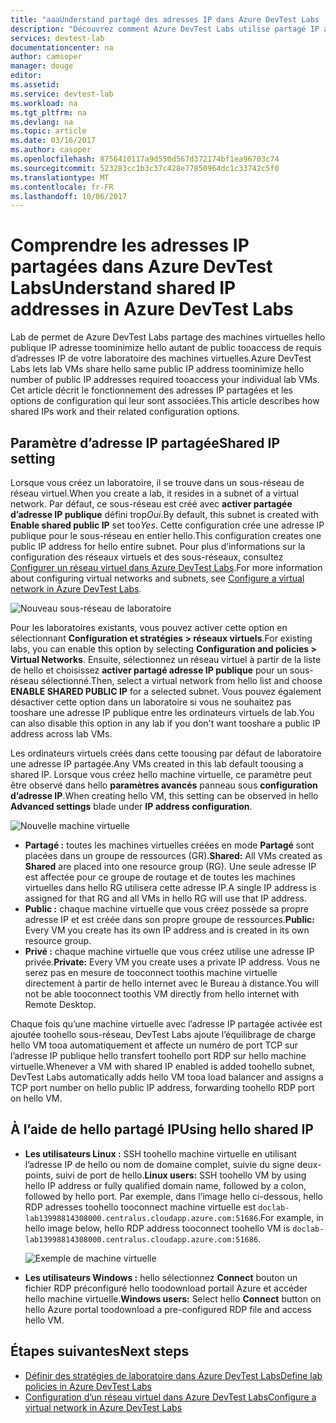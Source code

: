 ```yaml
---
title: "aaaUnderstand partagé des adresses IP dans Azure DevTest Labs | Documents Microsoft"
description: "Découvrez comment Azure DevTest Labs utilise partagé IP adresses toominimize hello publique IP adresses requis tooaccess votre laboratoire de machines virtuelles."
services: devtest-lab
documentationcenter: na
author: camsoper
manager: douge
editor: 
ms.assetid: 
ms.service: devtest-lab
ms.workload: na
ms.tgt_pltfrm: na
ms.devlang: na
ms.topic: article
ms.date: 03/16/2017
ms.author: casoper
ms.openlocfilehash: 8756410117a9d550d567d372174bf1ea96703c74
ms.sourcegitcommit: 523283cc1b3c37c428e77850964dc1c33742c5f0
ms.translationtype: MT
ms.contentlocale: fr-FR
ms.lasthandoff: 10/06/2017
---
```

# <a name="understand-shared-ip-addresses-in-azure-devtest-labs"></a><span data-ttu-id="ebcff-103">Comprendre les adresses IP partagées dans Azure DevTest Labs</span><span class="sxs-lookup"><span data-stu-id="ebcff-103">Understand shared IP addresses in Azure DevTest Labs</span></span>

<span data-ttu-id="ebcff-104">Lab de permet de Azure DevTest Labs partage des machines virtuelles hello publique IP adresse toominimize hello autant de public tooaccess de requis d’adresses IP de votre laboratoire des machines virtuelles.</span><span class="sxs-lookup"><span data-stu-id="ebcff-104">Azure DevTest Labs lets lab VMs share hello same public IP address toominimize hello number of public IP addresses required tooaccess your individual lab VMs.</span></span>  <span data-ttu-id="ebcff-105">Cet article décrit le fonctionnement des adresses IP partagées et les options de configuration qui leur sont associées.</span><span class="sxs-lookup"><span data-stu-id="ebcff-105">This article describes how shared IPs work and their related configuration options.</span></span>

## <a name="shared-ip-setting"></a><span data-ttu-id="ebcff-106">Paramètre d’adresse IP partagée</span><span class="sxs-lookup"><span data-stu-id="ebcff-106">Shared IP setting</span></span>

<span data-ttu-id="ebcff-107">Lorsque vous créez un laboratoire, il se trouve dans un sous-réseau de réseau virtuel.</span><span class="sxs-lookup"><span data-stu-id="ebcff-107">When you create a lab, it resides in a subnet of a virtual network.</span></span>  <span data-ttu-id="ebcff-108">Par défaut, ce sous-réseau est créé avec **activer partagée d’adresse IP publique** défini trop*Oui*.</span><span class="sxs-lookup"><span data-stu-id="ebcff-108">By default, this subnet is created with **Enable shared public IP** set too*Yes*.</span></span>  <span data-ttu-id="ebcff-109">Cette configuration crée une adresse IP publique pour le sous-réseau en entier hello.</span><span class="sxs-lookup"><span data-stu-id="ebcff-109">This configuration creates one public IP address for hello entire subnet.</span></span>  <span data-ttu-id="ebcff-110">Pour plus d’informations sur la configuration des réseaux virtuels et des sous-réseaux, consultez [Configurer un réseau virtuel dans Azure DevTest Labs](devtest-lab-configure-vnet.md).</span><span class="sxs-lookup"><span data-stu-id="ebcff-110">For more information about configuring virtual networks and subnets, see [Configure a virtual network in Azure DevTest Labs](devtest-lab-configure-vnet.md).</span></span>

![Nouveau sous-réseau de laboratoire](media/devtest-lab-shared-ip/lab-subnet.png)

<span data-ttu-id="ebcff-112">Pour les laboratoires existants, vous pouvez activer cette option en sélectionnant **Configuration et stratégies > réseaux virtuels**.</span><span class="sxs-lookup"><span data-stu-id="ebcff-112">For existing labs, you can enable this option by selecting **Configuration and policies > Virtual Networks**.</span></span> <span data-ttu-id="ebcff-113">Ensuite, sélectionnez un réseau virtuel à partir de la liste de hello et choisissez **activer partagé adresse IP publique** pour un sous-réseau sélectionné.</span><span class="sxs-lookup"><span data-stu-id="ebcff-113">Then, select a virtual network from hello list and choose **ENABLE SHARED PUBLIC IP** for a selected subnet.</span></span> <span data-ttu-id="ebcff-114">Vous pouvez également désactiver cette option dans un laboratoire si vous ne souhaitez pas tooshare une adresse IP publique entre les ordinateurs virtuels de lab.</span><span class="sxs-lookup"><span data-stu-id="ebcff-114">You can also disable this option in any lab if you don't want tooshare a public IP address across lab VMs.</span></span>

<span data-ttu-id="ebcff-115">Les ordinateurs virtuels créés dans cette toousing par défaut de laboratoire une adresse IP partagée.</span><span class="sxs-lookup"><span data-stu-id="ebcff-115">Any VMs created in this lab default toousing a shared IP.</span></span>  <span data-ttu-id="ebcff-116">Lorsque vous créez hello machine virtuelle, ce paramètre peut être observé dans hello **paramètres avancés** panneau sous **configuration d’adresse IP**.</span><span class="sxs-lookup"><span data-stu-id="ebcff-116">When creating hello VM, this setting can be observed in hello **Advanced settings** blade under **IP address configuration**.</span></span>

![Nouvelle machine virtuelle](media/devtest-lab-shared-ip/new-vm.png)

- <span data-ttu-id="ebcff-118">**Partagé :** toutes les machines virtuelles créées en mode **Partagé** sont placées dans un groupe de ressources (GR).</span><span class="sxs-lookup"><span data-stu-id="ebcff-118">**Shared:** All VMs created as **Shared** are placed into one resource group (RG).</span></span> <span data-ttu-id="ebcff-119">Une seule adresse IP est affectée pour ce groupe de routage et de toutes les machines virtuelles dans hello RG utilisera cette adresse IP.</span><span class="sxs-lookup"><span data-stu-id="ebcff-119">A single IP address is assigned for that RG and all VMs in hello RG will use that IP address.</span></span>
- <span data-ttu-id="ebcff-120">**Public :** chaque machine virtuelle que vous créez possède sa propre adresse IP et est créée dans son propre groupe de ressources.</span><span class="sxs-lookup"><span data-stu-id="ebcff-120">**Public:** Every VM you create has its own IP address and is created in its own resource group.</span></span>
- <span data-ttu-id="ebcff-121">**Privé :** chaque machine virtuelle que vous créez utilise une adresse IP privée.</span><span class="sxs-lookup"><span data-stu-id="ebcff-121">**Private:** Every VM you create uses a private IP address.</span></span> <span data-ttu-id="ebcff-122">Vous ne serez pas en mesure de tooconnect toothis machine virtuelle directement à partir de hello internet avec le Bureau à distance.</span><span class="sxs-lookup"><span data-stu-id="ebcff-122">You will not be able tooconnect toothis VM directly from hello internet with Remote Desktop.</span></span>

<span data-ttu-id="ebcff-123">Chaque fois qu’une machine virtuelle avec l’adresse IP partagée activée est ajoutée toohello sous-réseau, DevTest Labs ajoute l’équilibrage de charge hello VM tooa automatiquement et affecte un numéro de port TCP sur l’adresse IP publique hello transfert toohello port RDP sur hello machine virtuelle.</span><span class="sxs-lookup"><span data-stu-id="ebcff-123">Whenever a VM with shared IP enabled is added toohello subnet, DevTest Labs automatically adds hello VM tooa load balancer and assigns a TCP port number on hello public IP address, forwarding toohello RDP port on hello VM.</span></span>  

## <a name="using-hello-shared-ip"></a><span data-ttu-id="ebcff-124">À l’aide de hello partagé IP</span><span class="sxs-lookup"><span data-stu-id="ebcff-124">Using hello shared IP</span></span>

- <span data-ttu-id="ebcff-125">**Les utilisateurs Linux :** SSH toohello machine virtuelle en utilisant l’adresse IP de hello ou nom de domaine complet, suivie du signe deux-points, suivi de port de hello.</span><span class="sxs-lookup"><span data-stu-id="ebcff-125">**Linux users:** SSH toohello VM by using hello IP address or fully qualified domain name, followed by a colon, followed by hello port.</span></span> <span data-ttu-id="ebcff-126">Par exemple, dans l’image hello ci-dessous, hello RDP adresses toohello tooconnect machine virtuelle est `doclab-lab13998814308000.centralus.cloudapp.azure.com:51686`.</span><span class="sxs-lookup"><span data-stu-id="ebcff-126">For example, in hello image below, hello RDP address tooconnect toohello VM is `doclab-lab13998814308000.centralus.cloudapp.azure.com:51686`.</span></span>

  ![Exemple de machine virtuelle](media/devtest-lab-shared-ip/vm-info.png)

- <span data-ttu-id="ebcff-128">**Les utilisateurs Windows :** hello sélectionnez **Connect** bouton un fichier RDP préconfiguré hello toodownload portail Azure et accéder hello machine virtuelle.</span><span class="sxs-lookup"><span data-stu-id="ebcff-128">**Windows users:** Select hello **Connect** button on hello Azure portal toodownload a pre-configured RDP file and access hello VM.</span></span>

## <a name="next-steps"></a><span data-ttu-id="ebcff-129">Étapes suivantes</span><span class="sxs-lookup"><span data-stu-id="ebcff-129">Next steps</span></span>

* [<span data-ttu-id="ebcff-130">Définir des stratégies de laboratoire dans Azure DevTest Labs</span><span class="sxs-lookup"><span data-stu-id="ebcff-130">Define lab policies in Azure DevTest Labs</span></span>](devtest-lab-set-lab-policy.md)
* [<span data-ttu-id="ebcff-131">Configuration d’un réseau virtuel dans Azure DevTest Labs</span><span class="sxs-lookup"><span data-stu-id="ebcff-131">Configure a virtual network in Azure DevTest Labs</span></span>](devtest-lab-configure-vnet.md)





